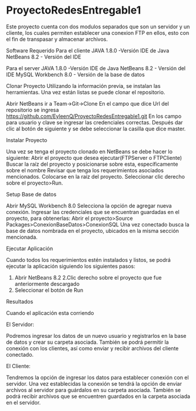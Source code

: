 # ProyectoRedesEntregable1

Este proyecto cuenta con dos modulos separados que son un servidor y un cliente, los cuales permiten establecer una conexion FTP en ellos, esto con el fin de transpasar y almacenar archivos.

Software Requerido
Para el cliente
JAVA 1.8.0 -Versión IDE de Java
NetBeans 8.2 - Versión del IDE

Para el server
JAVA 1.8.0 -Versión IDE de Java
NetBeans 8.2 - Versión del IDE
MySQL Workbench 8.0 - Versión de la base de datos

Clonar Proyecto
Utilizando la información previa, se instalan las herramientas. Una vez están listas se puede clonar el repositorio.

Abrir NetBeans ir a Team->Git->Clone
En el campo que dice Url del repositorio se ingresa https://github.com/EyleenQ/ProyectoRedesEntregable1.git	
En los campo para usuario y clave se ingresar las credenciales correctas.
Después dar clic al botón de siguiente y se debe seleccionar la casilla que dice master.


Instalar Proyecto

Una vez se tenga el proyecto clonado en NetBeans se debe hacer lo siguiente:
Abrir el proyecto que desea ejecutar(FTPServer o FTPCliente)
Buscar la raíz del proyecto y posicionarse sobre esta, específicamente sobre el nombre
Revisar que tenga los requerimientos asociados mencionados.
Colocarse en la raíz del proyecto.
Seleccionar clic derecho sobre el proyecto>Run.


Setup Base de datos

Abrir MySQL Workbench 8.0
Selecciona la opción de agregar nueva conexión.
Ingresar las credenciales que se encuentran guardadas en el proyecto, para obtenerlas:
	Abrir el proyecto>Source Packages>ConexionBaseDatos>ConexionSQL
Una vez conectado busca la base de datos nombrada en el proyecto, ubicados en la misma sección mencionada.


Ejecutar Aplicación

Cuando todos los requerimientos estén instalados y listos, se podrá ejecutar la aplicación siguiendo los siguientes pasos: 
1. Abrir NetBeans 8.2
2.Clic derecho sobre el proyecto que fue anteriormente descargado
3. Seleccionar el botón de Run

Resultados

Cuando el aplicación esta corriendo

El Servidor:

Podremos ingresar los datos de un nuevo usuario y registrarlos en la base de datos y crear su carpeta asociada.
También se podrá permitir la conexión con los clientes, así como enviar y recibir archivos del cliente conectado.

El Cliente:

Tendremos la opción de ingresar los datos para establecer conexión con el servidor.
Una vez establecidas la conexión se tendrá la opción de enviar archivos al servidor para guárdalos en su carpeta asociada.
También se podrá recibir archivos que se encuentren guardados en la carpeta asociada en el servidor.
